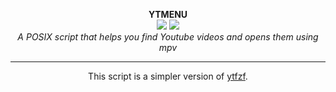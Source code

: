 <p align="center">
<b>YTMENU</b>
</br>
<a href="https://github.com/demonkingswarn/ytmenu/stargazers"><img src="https://img.shields.io/github/stars/demonkingswarn/ytmenu?color=orange&logo=github&style=flat-square"></a>
	<a href="https://github.com/demonkingswarn/ytmenu/graphs/contributors"><img src="https://img.shields.io/github/contributors/demonkingswarn/ytmenu?style=flat-square"></a>
<br>
 <i>A POSIX script that helps you find Youtube videos and opens them using mpv</i>
 <hr>
 </p>
<p align="center">
This script is a simpler version of <a href="https://github.com/pystardust/ytfzf">ytfzf</a>.
